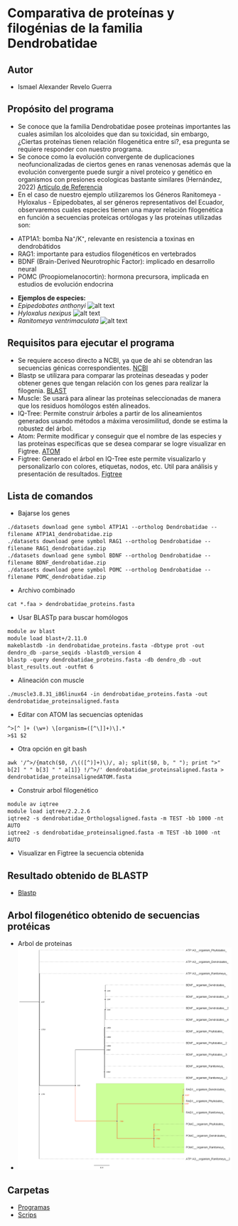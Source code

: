# Comparativa de proteínas y filogénias de la familia Dendrobatidae
## Autor
* Ismael Alexander Revelo Guerra
## Propósito del programa
* Se conoce que la familia Dendrobatidae posee proteínas importantes las cuales asimilan los alcoloides que dan su toxicidad, sin embargo, ¿Ciertas proteínas tienen relación filogenética entre si?, esa pregunta se requiere responder con nuestro programa.
* Se conoce como la evolución convergente de duplicaciones neofuncionalizadas de ciertos genes en ranas venenosas además que la evolución convergente puede surgir a nivel proteico y genético en organismos con presiones ecologicas bastante similares (Hernández, 2022)
[Artículo de Referencia](https://hdl.handle.net/1992/58167)
* En el caso de nuestro ejemplo utilizaremos los Géneros Ranitomeya - Hyloxalus - Epipedobates, al ser géneros representativos del Ecuador, observaremos cuales especies tienen una mayor relación filogenética en función a secuencias proteícas ortólogas  y las proteinas utilizadas son:
- ATP1A1: bomba Na⁺/K⁺, relevante en resistencia a toxinas en dendrobátidos
- RAG1: importante para estudios filogenéticos en vertebrados
- BDNF (Brain-Derived Neurotrophic Factor): implicado en desarrollo neural
- POMC (Proopiomelanocortin): hormona precursora, implicada en estudios de evolución endocrina
* **Ejemplos de especies:**
* *Epipedobates anthonyi*
![alt text](https://multimedia20stg.blob.core.windows.net/especies/104_0455.jpg)
 * *Hyloxalus nexipus*
![alt text](https://multimedia20stg.blob.core.windows.net/especies/RanasSurOrienteEne2004%20012.jpg)
* *Ranitomeya ventrimaculata*
![alt text](https://multimedia20stg.blob.core.windows.net/especies/20120414_28401.jpg)
## Requisitos para ejecutar el programa
* Se requiere acceso directo a NCBI, ya que de ahi se obtendran las secuencias génicas correspondientes.
[NCBI](https://www.ncbi.nlm.nih.gov/)
* Blastp se utilizara para comparar las proteínas deseadas y poder obtener genes que tengan relación con los genes para realizar la filogenia.
[BLAST](https://blast.ncbi.nlm.nih.gov/Blast.cgi)
* Muscle: Se usará para alinear las proteínas seleccionadas de manera que los residuos homólogos estén alineados.
* IQ-Tree: Permite construir árboles a partir de los alineamientos generados usando métodos a máxima verosimilitud, donde se estima la robustez del árbol.
* Atom: Permite modificar y conseguir que el nombre de las especies y las proteínas específicas que se desea comparar se logre visualizar en Figtree.
[ATOM](https://atom-editor.cc/)
* Figtree: Generado el árbol en IQ-Tree este permite visualizarlo y personalizarlo con colores, etiquetas, nodos, etc. Util para análisis y presentación de resultados.
[Figtree](http://tree.bio.ed.ac.uk/software/figtree/)
## Lista de comandos
* Bajarse los genes
```
./datasets download gene symbol ATP1A1 --ortholog Dendrobatidae --filename ATP1A1_dendrobatidae.zip
./datasets download gene symbol RAG1 --ortholog Dendrobatidae --filename RAG1_dendrobatidae.zip
./datasets download gene symbol BDNF --ortholog Dendrobatidae --filename BDNF_dendrobatidae.zip
./datasets download gene symbol POMC --ortholog Dendrobatidae --filename POMC_dendrobatidae.zip
```
* Archivo combinado
```
cat *.faa > dendrobatidae_proteins.fasta
```
* Usar BLASTp para buscar homólogos
```
module av blast
module load blast+/2.11.0
makeblastdb -in dendrobatidae_proteins.fasta -dbtype prot -out dendro_db -parse_seqids -blastdb_version 4
blastp -query dendrobatidae_proteins.fasta -db dendro_db -out blast_results.out -outfmt 6
```
* Alineación con muscle
```
./muscle3.8.31_i86linux64 -in dendrobatidae_proteins.fasta -out dendrobatidae_proteinsaligned.fasta
```
* Editar con ATOM las secuencias optenidas
```
^>[^ ]+ (\w+) \[organism=([^\]]+)\].*
>$1 $2
```
* Otra opción en git bash
```
awk '/^>/{match($0, /\(([^)]+)\)/, a); split($0, b, " "); print ">" b[2] " " b[3] " " a[1]} !/^>/' dendrobatidae_proteinsaligned.fasta > dendrobatidae_proteinsalignedATOM.fasta
```
* Construir arbol filogenético
```
module av iqtree
module load iqtree/2.2.2.6
iqtree2 -s dendrobatidae_Orthologsaligned.fasta -m TEST -bb 1000 -nt AUTO
iqtree2 -s dendrobatidae_proteinsaligned.fasta -m TEST -bb 1000 -nt AUTO
```
* Visualizar en Figtree la secuencia obtenida
## Resultado obtenido de BLASTP
* [Blastp](https://github.com/IsmaelR03/ProyectoDendrobatidos/blob/main/blast_results.out.md)
## Arbol filogenético obtenido de secuencias protéicas
* Arbol de proteinas
* ![proteina](https://github.com/IsmaelR03/ProyectoDendrobatidos/blob/main/dendrobatidae_proteinsaligned.png)
## Carpetas
* [Programas](https://github.com/IsmaelR03/Programas.git)
* [Scrips](https://github.com/IsmaelR03/ScripsIR)
